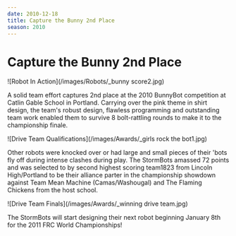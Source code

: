 ```yaml
---
date: 2010-12-18
title: Capture the Bunny 2nd Place
season: 2010
---
```


# Capture the Bunny 2nd Place


![Robot In Action](/images/Robots/_bunny score2.jpg)

A solid team effort captures 2nd place at the 2010 BunnyBot competition at Catlin Gable School in Portland. Carrying over the pink theme in shirt design, the team's robust design, flawless programming and outstanding team work enabled them to survive  8 bolt-rattling rounds to make it to the championship finale.

![Drive Team Qualifications](/images/Awards/_girls rock the bot1.jpg)

Other robots were knocked over or had large and small pieces of their 'bots fly off during intense clashes during play. The StormBots amassed 72 points and was selected to by second highest scoring team1823 from Lincoln High/Portland to be their alliance parter in the championship showdown against Team Mean Machine (Camas/Washougal) and The Flaming Chickens from the host school.

![Drive Team Finals](/images/Awards/_winning drive team.jpg)

The StormBots will start designing their next robot beginning January 8th for the 2011 FRC World Championships!
